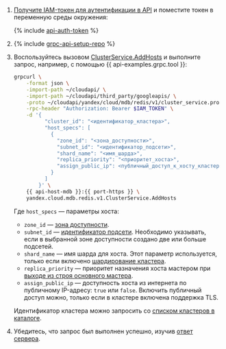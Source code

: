 1. [Получите IAM-токен для аутентификации в API](../../../../managed-redis/api-ref/authentication.md) и поместите токен в переменную среды окружения:

    {% include [api-auth-token](../../api-auth-token.md) %}

1. {% include [grpc-api-setup-repo](../../grpc-api-setup-repo.md) %}

1. Воспользуйтесь вызовом [ClusterService.AddHosts](../../../../managed-redis/api-ref/grpc/Cluster/addHosts.md) и выполните запрос, например, с помощью {{ api-examples.grpc.tool }}:

    ```bash
    grpcurl \
        -format json \
        -import-path ~/cloudapi/ \
        -import-path ~/cloudapi/third_party/googleapis/ \
        -proto ~/cloudapi/yandex/cloud/mdb/redis/v1/cluster_service.proto \
        -rpc-header "Authorization: Bearer $IAM_TOKEN" \
        -d '{
              "cluster_id": "<идентификатор_кластера>",
              "host_specs": [
                {
                  "zone_id": "<зона_доступности>",
                  "subnet_id": "<идентификатор_подсети>",
                  "shard_name": "<имя_шарда>",
                  "replica_priority": "<приоритет_хоста>",
                  "assign_public_ip": <публичный_доступ_к_хосту_кластера>
                }
              ] 
            }' \
        {{ api-host-mdb }}:{{ port-https }} \
        yandex.cloud.mdb.redis.v1.ClusterService.AddHosts
    ```

    Где `host_specs` — параметры хоста:

    * `zone_id` — [зона доступности](../../../../overview/concepts/geo-scope.md).
    * `subnet_id` — [идентификатор подсети](../../../../vpc/concepts/network.md#subnet). Необходимо указывать, если в выбранной зоне доступности создано две или больше подсетей.
    * `shard_name` — имя шарда для хоста. Этот параметр используется, только если включено [шардирование кластера](../../../../managed-redis/concepts/sharding.md).
    * `replica_priority` — приоритет назначения хоста мастером при [выходе из строя основного мастера](../../../../managed-redis/concepts/replication.md#master-failover).
    * `assign_public_ip` — доступность хоста из интернета по публичному IP-адресу: `true` или `false`. Включить публичный доступ можно, только если в кластере включена поддержка TLS.

    Идентификатор кластера можно запросить со [списком кластеров в каталоге](../../../../managed-redis/operations/cluster-list.md#list-clusters).

1. Убедитесь, что запрос был выполнен успешно, изучив [ответ сервера](../../../../managed-redis/api-ref/grpc/Cluster/addHosts.md#yandex.cloud.operation.Operation).

